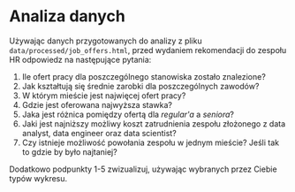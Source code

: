 # Analiza danych

Używając danych przygotowanych do analizy z pliku `data/processed/job_offers.html`, przed wydaniem rekomendacji do zespołu HR odpowiedz na następujące pytania:

1. Ile ofert pracy dla poszczególnego stanowiska zostało znalezione?
1. Jak kształtują się średnie zarobki dla poszczególnych zawodów?
1. W którym mieście jest najwięcej ofert pracy?
1. Gdzie jest oferowana najwyższa stawka?
1. Jaka jest różnica pomiędzy ofertą dla _regular'a_ a _seniora_?
1. Jaki jest najniższy możliwy koszt zatrudnienia zespołu złożonego z data analyst, data engineer oraz data scientist?
1. Czy istnieje możliwość powołania zespołu w jednym mieście? Jeśli tak to gdzie by było najtaniej?

Dodatkowo podpunkty 1-5 zwizualizuj, używając wybranych przez Ciebie typów wykresu.